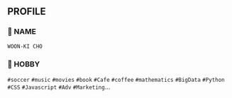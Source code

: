 ## PROFILE

### 💬 NAME
`WOON-KI CHO`

### 💬 HOBBY
`#soccer` `#music` `#movies` `#book` `#Cafe` `#coffee` `#mathematics` `#BigData` `#Python` `#CSS` `#Javascript` `#Adv` `#Marketing`...




